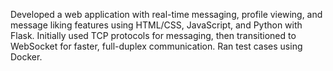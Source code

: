 Developed a web application with real-time messaging, profile viewing, and message liking features using HTML/CSS, JavaScript, and Python with Flask. Initially used TCP protocols for messaging, then transitioned to WebSocket for faster, full-duplex communication. Ran test cases using Docker.
